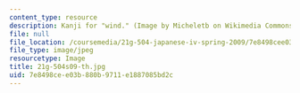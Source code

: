 ```yaml
---
content_type: resource
description: Kanji for "wind." (Image by Micheletb on Wikimedia Commons.)
file: null
file_location: /coursemedia/21g-504-japanese-iv-spring-2009/7e8498cee03b880b9711e1887085bd2c_21g-504s09-th.jpg
file_type: image/jpeg
resourcetype: Image
title: 21g-504s09-th.jpg
uid: 7e8498ce-e03b-880b-9711-e1887085bd2c
---
```

